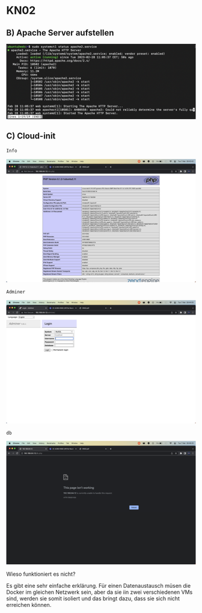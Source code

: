# KN02

## B) Apache Server aufstellen
![Alt](./Images/ApacheServer.png)

## C) Cloud-init

```bash
Info
```
![Alt](./Images/Info.png)
```bash
Adminer
```
![Alt](./Images/Adminer.png)
```bash
db
```
![Alt](./Images/db.png)

Wieso funktioniert es nicht?

Es gibt eine sehr einfache erklärung. Für einen Datenaustausch müsen die Docker im gleichen Netzwerk sein, aber da sie iin zwei verschiedenen VMs sind, werden sie somit isoliert und das bringt dazu, dass sie sich nicht erreichen können.
